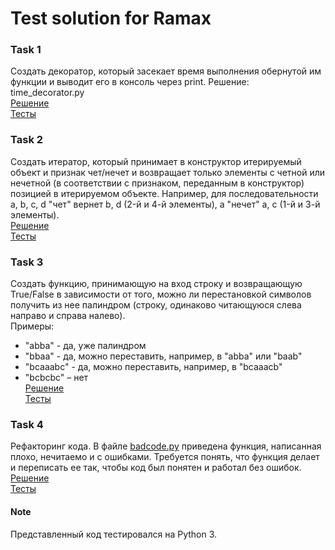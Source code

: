 # Test solution for Ramax

### Task 1
Создать декоратор, который засекает время выполнения обернутой им функции и выводит его в консоль через print.
Решение: time_decorator.py  
[Решение](time_decorator.py)  
[Тесты](tests/test_time_decorator.py)  

### Task 2
Создать итератор, который принимает в конструктор итерируемый объект и признак чет/нечет
и возвращает только элементы с четной или нечетной (в соответствии с признаком, переданным
в конструктор) позицией в итерируемом объекте. Например, для последовательности a, b, c, d
"чет" вернет b, d (2-й и 4-й элементы), а "нечет" a, c  (1-й и 3-й элементы).  
[Решение](iterator.py)  
[Тесты](tests/test_iterator.py)  

### Task 3
Создать функцию, принимающую на вход строку и возвращающую True/False в зависимости от того,
можно ли перестановкой символов получить из нее палиндром (строку, одинаково читающуюся
слева направо и справа налево).  
Примеры:
* "abba" - да, уже палиндром
* "bbaa" - да, можно переставить, например, в "abba" или "baab"
* "bcaaabc" - да, можно переставить, например, в "bcaaacb"
* "bcbcbc" – нет  
[Решение](palindrome.py)  
[Тесты](tests/test_palindrome.py)  

### Task 4
Рефакторинг кода. В файле [badcode.py](badcode.py) приведена функция, написанная плохо, нечитаемо
и с ошибками. Требуется понять, что функция делает и переписать ее так, чтобы код был
понятен и работал без ошибок.
[Решение](badcode_refactored.py)  
[Тесты](tests/test_badcode_refactored.py)  

#### Note
Представленный код тестировался на Python 3.
